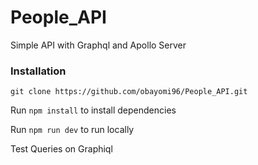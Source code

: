 # People_API
Simple API with Graphql and Apollo Server

### Installation
`git clone https://github.com/obayomi96/People_API.git`

Run `npm install` to install dependencies

Run `npm run dev` to run locally

Test Queries on Graphiql
